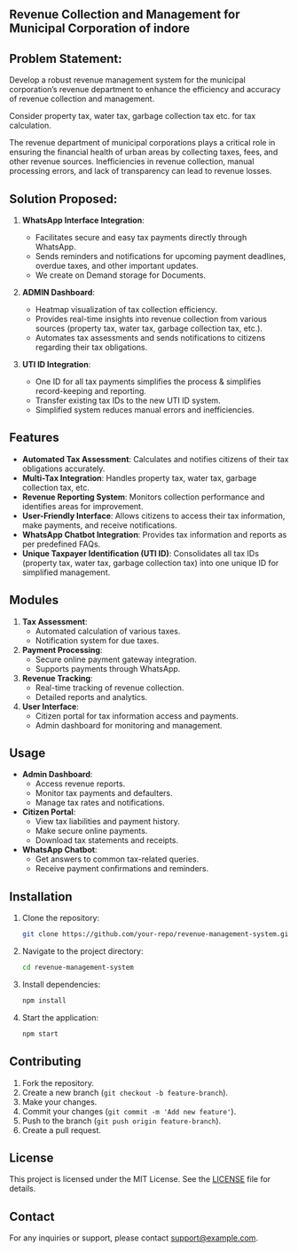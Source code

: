 ## Revenue Collection and Management for Municipal Corporation of indore 

## Problem Statement:
  Develop a robust revenue management system for the municipal corporation’s revenue department to enhance the efficiency and accuracy of revenue collection and management.

  Consider property tax, water tax, garbage collection tax etc. for tax calculation.

  The revenue department of municipal corporations plays a critical role in ensuring the financial health of urban areas by collecting taxes, fees, and other revenue sources. Inefficiencies in revenue collection, manual processing errors, and lack of transparency can lead to revenue losses.

## Solution Proposed:
1. **WhatsApp Interface Integration**:
    - Facilitates secure and easy tax payments directly through WhatsApp.
    - Sends reminders and notifications for upcoming payment deadlines, overdue taxes, and other important updates.
    - We create on Demand storage for Documents.
      
2. **ADMIN Dashboard**:
    - Heatmap visualization of tax collection efficiency.
    - Provides real-time insights into revenue collection from various sources (property tax, water tax, garbage collection tax, etc.).
    - Automates tax assessments and sends notifications to citizens regarding their tax obligations.

3. **UTI ID Integration**:
    - One ID for all tax payments simplifies the process & simplifies record-keeping and reporting.
    - Transfer existing tax IDs to the new UTI ID system.
    - Simplified system reduces manual errors and inefficiencies.

## Features
- **Automated Tax Assessment**: Calculates and notifies citizens of their tax obligations accurately.
- **Multi-Tax Integration**: Handles property tax, water tax, garbage collection tax, etc.
- **Revenue Reporting System**: Monitors collection performance and identifies areas for improvement.
- **User-Friendly Interface**: Allows citizens to access their tax information, make payments, and receive notifications.
- **WhatsApp Chatbot Integration**: Provides tax information and reports as per predefined FAQs.
- **Unique Taxpayer Identification (UTI ID)**: Consolidates all tax IDs (property tax, water tax, garbage collection tax) into one unique ID for simplified management.
  
## Modules
1. **Tax Assessment**:
    - Automated calculation of various taxes.
    - Notification system for due taxes.
2. **Payment Processing**:
    - Secure online payment gateway integration.
    - Supports payments through WhatsApp.
3. **Revenue Tracking**:
    - Real-time tracking of revenue collection.
    - Detailed reports and analytics.
4. **User Interface**:
    - Citizen portal for tax information access and payments.
    - Admin dashboard for monitoring and management.

## Usage
- **Admin Dashboard**: 
    - Access revenue reports.
    - Monitor tax payments and defaulters.
    - Manage tax rates and notifications.
- **Citizen Portal**: 
    - View tax liabilities and payment history.
    - Make secure online payments.
    - Download tax statements and receipts.
- **WhatsApp Chatbot**: 
    - Get answers to common tax-related queries.
    - Receive payment confirmations and reminders.

## Installation
1. Clone the repository:
    ```bash
    git clone https://github.com/your-repo/revenue-management-system.git
    ```
2. Navigate to the project directory:
    ```bash
    cd revenue-management-system
    ```
3. Install dependencies:
    ```bash
    npm install
    ```
4. Start the application:
    ```bash
    npm start
    ```
    
## Contributing
1. Fork the repository.
2. Create a new branch (`git checkout -b feature-branch`).
3. Make your changes.
4. Commit your changes (`git commit -m 'Add new feature'`).
5. Push to the branch (`git push origin feature-branch`).
6. Create a pull request.

## License
This project is licensed under the MIT License. See the [LICENSE](LICENSE) file for details.

## Contact
For any inquiries or support, please contact [support@example.com](mailto:support@example.com).
    
 
